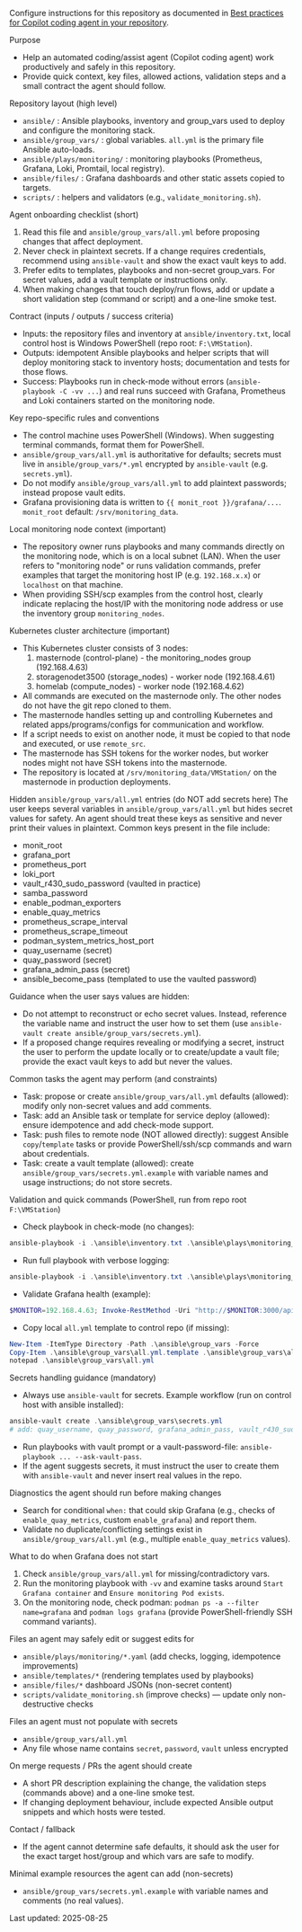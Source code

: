 Configure instructions for this repository as documented in [Best practices for Copilot coding agent in your repository](https://gh.io/copilot-coding-agent-tips).

<Onboard this repo>

Purpose
- Help an automated coding/assist agent (Copilot coding agent) work productively and safely in this repository.
- Provide quick context, key files, allowed actions, validation steps and a small contract the agent should follow.

Repository layout (high level)
- `ansible/` : Ansible playbooks, inventory and group_vars used to deploy and configure the monitoring stack.
- `ansible/group_vars/` : global variables. `all.yml` is the primary file Ansible auto-loads.
- `ansible/plays/monitoring/` : monitoring playbooks (Prometheus, Grafana, Loki, Promtail, local registry).
- `ansible/files/` : Grafana dashboards and other static assets copied to targets.
- `scripts/` : helpers and validators (e.g., `validate_monitoring.sh`).

Agent onboarding checklist (short)
1. Read this file and `ansible/group_vars/all.yml` before proposing changes that affect deployment.
2. Never check in plaintext secrets. If a change requires credentials, recommend using `ansible-vault` and show the exact vault keys to add.
3. Prefer edits to templates, playbooks and non-secret group_vars. For secret values, add a vault template or instructions only.
4. When making changes that touch deploy/run flows, add or update a short validation step (command or script) and a one-line smoke test.

Contract (inputs / outputs / success criteria)
- Inputs: the repository files and inventory at `ansible/inventory.txt`, local control host is Windows PowerShell (repo root: `F:\VMStation`).
- Outputs: idempotent Ansible playbooks and helper scripts that will deploy monitoring stack to inventory hosts; documentation and tests for those flows.
- Success: Playbooks run in check-mode without errors (`ansible-playbook -C -vv ...`) and real runs succeed with Grafana, Prometheus and Loki containers started on the monitoring node.

Key repo-specific rules and conventions
- The control machine uses PowerShell (Windows). When suggesting terminal commands, format them for PowerShell.
- `ansible/group_vars/all.yml` is authoritative for defaults; secrets must live in `ansible/group_vars/*.yml` encrypted by `ansible-vault` (e.g. `secrets.yml`).
- Do not modify `ansible/group_vars/all.yml` to add plaintext passwords; instead propose vault edits.
- Grafana provisioning data is written to `{{ monit_root }}/grafana/...`. `monit_root` default: `/srv/monitoring_data`.

Local monitoring node context (important)
- The repository owner runs playbooks and many commands directly on the monitoring node, which is on a local subnet (LAN). When the user refers to "monitoring node" or runs validation commands, prefer examples that target the monitoring host IP (e.g. `192.168.x.x`) or `localhost` on that machine.
- When providing SSH/scp examples from the control host, clearly indicate replacing the host/IP with the monitoring node address or use the inventory group `monitoring_nodes`.

Kubernetes cluster architecture (important)
- This Kubernetes cluster consists of 3 nodes:
  1. masternode (control-plane) - the monitoring_nodes group (192.168.4.63)
  2. storagenodet3500 (storage_nodes) - worker node (192.168.4.61)  
  3. homelab (compute_nodes) - worker node (192.168.4.62)
- All commands are executed on the masternode only. The other nodes do not have the git repo cloned to them.
- The masternode handles setting up and controlling Kubernetes and related apps/programs/configs for communication and workflow.
- If a script needs to exist on another node, it must be copied to that node and executed, or use `remote_src`.
- The masternode has SSH tokens for the worker nodes, but worker nodes might not have SSH tokens into the masternode.
- The repository is located at `/srv/monitoring_data/VMStation/` on the masternode in production deployments.

Hidden `ansible/group_vars/all.yml` entries (do NOT add secrets here)
The user keeps several variables in `ansible/group_vars/all.yml` but hides secret values for safety. An agent should treat these keys as sensitive and never print their values in plaintext. Common keys present in the file include:
- monit_root
- grafana_port
- prometheus_port
- loki_port
- vault_r430_sudo_password (vaulted in practice)
- samba_password
- enable_podman_exporters
- enable_quay_metrics
- prometheus_scrape_interval
- prometheus_scrape_timeout
- podman_system_metrics_host_port
- quay_username (secret)
- quay_password (secret)
- grafana_admin_pass (secret)
- ansible_become_pass (templated to use the vaulted password)

Guidance when the user says values are hidden:
- Do not attempt to reconstruct or echo secret values. Instead, reference the variable name and instruct the user how to set them (use `ansible-vault create ansible/group_vars/secrets.yml`).
- If a proposed change requires revealing or modifying a secret, instruct the user to perform the update locally or to create/update a vault file; provide the exact vault keys to add but never the values.

Common tasks the agent may perform (and constraints)
- Task: propose or create `ansible/group_vars/all.yml` defaults (allowed): modify only non-secret values and add comments.
- Task: add an Ansible task or template for service deploy (allowed): ensure idempotence and add check-mode support.
- Task: push files to remote node (NOT allowed directly): suggest Ansible `copy`/`template` tasks or provide PowerShell/ssh/scp commands and warn about credentials.
- Task: create a vault template (allowed): create `ansible/group_vars/secrets.yml.example` with variable names and usage instructions; do not store secrets.

Validation and quick commands (PowerShell, run from repo root `F:\VMStation`)
- Check playbook in check-mode (no changes):
```powershell
ansible-playbook -i .\ansible\inventory.txt .\ansible\plays\monitoring_stack.yaml -C -vv
```
- Run full playbook with verbose logging:
```powershell
ansible-playbook -i .\ansible\inventory.txt .\ansible\plays\monitoring_stack.yaml -vv
```
- Validate Grafana health (example):
```powershell
$MONITOR=192.168.4.63; Invoke-RestMethod -Uri "http://$MONITOR:3000/api/health" -UseBasicParsing
```
- Copy local `all.yml` template to control repo (if missing):
```powershell
New-Item -ItemType Directory -Path .\ansible\group_vars -Force
Copy-Item .\ansible\group_vars\all.yml.template .\ansible\group_vars\all.yml -Force
notepad .\ansible\group_vars\all.yml
```

Secrets handling guidance (mandatory)
- Always use `ansible-vault` for secrets. Example workflow (run on control host with ansible installed):
```powershell
ansible-vault create .\ansible\group_vars\secrets.yml
# add: quay_username, quay_password, grafana_admin_pass, vault_r430_sudo_password
```
- Run playbooks with vault prompt or a vault-password-file: `ansible-playbook ... --ask-vault-pass`.
- If the agent suggests secrets, it must instruct the user to create them with `ansible-vault` and never insert real values in the repo.

Diagnostics the agent should run before making changes
- Search for conditional `when:` that could skip Grafana (e.g., checks of `enable_quay_metrics`, custom `enable_grafana`) and report them.
- Validate no duplicate/conflicting settings exist in `ansible/group_vars/all.yml` (e.g., multiple `enable_quay_metrics` values).

What to do when Grafana does not start
1. Check `ansible/group_vars/all.yml` for missing/contradictory vars.
2. Run the monitoring playbook with `-vv` and examine tasks around `Start Grafana container` and `Ensure monitoring Pod exists`.
3. On the monitoring node, check podman: `podman ps -a --filter name=grafana` and `podman logs grafana` (provide PowerShell-friendly SSH command variants).

Files an agent may safely edit or suggest edits for
- `ansible/plays/monitoring/*.yaml` (add checks, logging, idempotence improvements)
- `ansible/templates/*` (rendering templates used by playbooks)
- `ansible/files/*` dashboard JSONs (non-secret content)
- `scripts/validate_monitoring.sh` (improve checks) — update only non-destructive checks

Files an agent must not populate with secrets
- `ansible/group_vars/all.yml`
- Any file whose name contains `secret`, `password`, `vault` unless encrypted

On merge requests / PRs the agent should create
- A short PR description explaining the change, the validation steps (commands above) and a one-line smoke test.
- If changing deployment behaviour, include expected Ansible output snippets and which hosts were tested.

Contact / fallback
- If the agent cannot determine safe defaults, it should ask the user for the exact target host/group and which vars are safe to modify.

Minimal example resources the agent can add (non-secrets)
- `ansible/group_vars/secrets.yml.example` with variable names and comments (no real values).

Last updated: 2025-08-25
